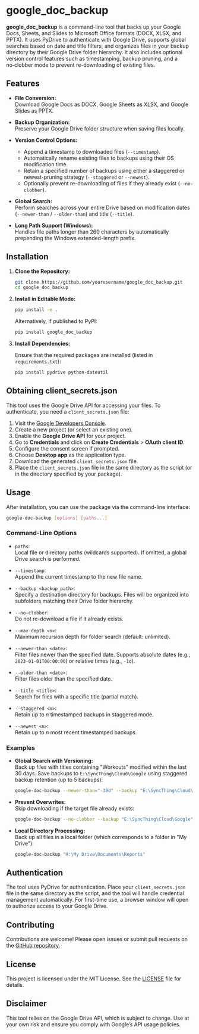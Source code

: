 # google_doc_backup

**google_doc_backup** is a command-line tool that backs up your Google Docs, Sheets, and Slides to Microsoft Office formats (DOCX, XLSX, and PPTX). It uses PyDrive to authenticate with Google Drive, supports global searches based on date and title filters, and organizes files in your backup directory by their Google Drive folder hierarchy. It also includes optional version control features such as timestamping, backup pruning, and a no‑clobber mode to prevent re-downloading of existing files.

## Features

- **File Conversion:**  
  Download Google Docs as DOCX, Google Sheets as XLSX, and Google Slides as PPTX.

- **Backup Organization:**  
  Preserve your Google Drive folder structure when saving files locally.

- **Version Control Options:**  
  - Append a timestamp to downloaded files (`--timestamp`).
  - Automatically rename existing files to backups using their OS modification time.
  - Retain a specified number of backups using either a staggered or newest-pruning strategy (`--staggered` or `--newest`).
  - Optionally prevent re-downloading of files if they already exist (`--no-clobber`).

- **Global Search:**  
  Perform searches across your entire Drive based on modification dates (`--newer-than` / `--older-than`) and title (`--title`).

- **Long Path Support (Windows):**  
  Handles file paths longer than 260 characters by automatically prepending the Windows extended-length prefix.

## Installation

1. **Clone the Repository:**

   ```bash
   git clone https://github.com/yourusername/google_doc_backup.git
   cd google_doc_backup
   ```

2. **Install in Editable Mode:**

   ```bash
   pip install -e .
   ```

   Alternatively, if published to PyPI:

   ```bash
   pip install google_doc_backup
   ```

3. **Install Dependencies:**

   Ensure that the required packages are installed (listed in `requirements.txt`):

   ```bash
   pip install pydrive python-dateutil
   ```

## Obtaining client_secrets.json

This tool uses the Google Drive API for accessing your files. To authenticate, you need a `client_secrets.json` file:

1. Visit the [Google Developers Console](https://console.developers.google.com/).
2. Create a new project (or select an existing one).
3. Enable the **Google Drive API** for your project.
4. Go to **Credentials** and click on **Create Credentials** > **OAuth client ID**.
5. Configure the consent screen if prompted.
6. Choose **Desktop app** as the application type.
7. Download the generated `client_secrets.json` file.
8. Place the `client_secrets.json` file in the same directory as the script (or in the directory specified by your package).

## Usage

After installation, you can use the package via the command-line interface:

```bash
google-doc-backup [options] [paths...]
```

### Command-Line Options

- `paths`:  
  Local file or directory paths (wildcards supported). If omitted, a global Drive search is performed.

- `--timestamp`:  
  Append the current timestamp to the new file name.

- `--backup <backup_path>`:  
  Specify a destination directory for backups. Files will be organized into subfolders matching their Drive folder hierarchy.

- `--no-clobber`:  
  Do not re-download a file if it already exists.

- `--max-depth <n>`:  
  Maximum recursion depth for folder search (default: unlimited).

- `--newer-than <date>`:  
  Filter files newer than the specified date. Supports absolute dates (e.g., `2023-01-01T00:00:00`) or relative times (e.g., `-1d`).

- `--older-than <date>`:  
  Filter files older than the specified date.

- `--title <title>`:  
  Search for files with a specific title (partial match).

- `--staggered <n>`:  
  Retain up to _n_ timestamped backups in staggered mode.

- `--newest <n>`:  
  Retain up to _n_ most recent timestamped backups.

### Examples

- **Global Search with Versioning:**  
  Back up files with titles containing "Workouts" modified within the last 30 days. Save backups to `E:\SyncThing\Cloud\Google` using staggered backup retention (up to 5 backups):

  ```bash
  google-doc-backup --newer-than="-30d" --backup "E:\SyncThing\Cloud\Google" --staggered=5 --title "Workouts"
  ```

- **Prevent Overwrites:**  
  Skip downloading if the target file already exists:

  ```bash
  google-doc-backup --no-clobber --backup "E:\SyncThing\Cloud\Google" --title "Report"
  ```

- **Local Directory Processing:**  
  Back up all files in a local folder (which corresponds to a folder in "My Drive"):

  ```bash
  google-doc-backup "H:\My Drive\Documents\Reports"
  ```

## Authentication

The tool uses PyDrive for authentication. Place your `client_secrets.json` file in the same directory as the script, and the tool will handle credential management automatically. For first-time use, a browser window will open to authorize access to your Google Drive.

## Contributing

Contributions are welcome! Please open issues or submit pull requests on the [GitHub repository](https://github.com/yourusername/google_doc_backup).

## License

This project is licensed under the MIT License. See the [LICENSE](LICENSE) file for details.

## Disclaimer

This tool relies on the Google Drive API, which is subject to change. Use at your own risk and ensure you comply with Google’s API usage policies.
